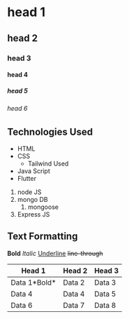 # head 1
## head 2
### head 3
#### head 4
##### head 5
###### head 6

## Technologies Used
 - HTML
 - CSS
   - Tailwind Used
 - Java Script
 - Flutter

1. node JS
2. mongo DB
   1. mongoose
3. Express JS

## Text Formatting   
**Bold**
*Italic*
<ins>Underline</ins>
~~line-through~~


<table>
<thead>
<tr>
<th>Head 1</th>
<th>Head 2</th>
<th>Head 3</th>
</tr>
</thead>
<tbody>
<tr>
<td>Data 1*Bold*</td>
<td>Data 2</td>
<td>Data 3</td>
</tr>

<tr>
<td>Data 4</td>
<td>Data 4</td>
<td>Data 5</td>
</tr>

<tr>
<td>Data 6</td>
<td>Data 7</td>
<td>Data 8</td>
</tr>
</tbody>
</table>


